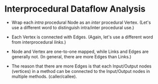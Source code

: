 # Interprocedural Dataflow Analysis

 - Wrap each *intra* procedural Node as an *inter* procedural Vertex.
   (Let's use a different word to distinguish intra/inter procedural use.)

 - Each Vertex is connected with Edges.
   (Again, let's use a different word from interprocedural *links*.)

 - Node and Vertex are one-to-one mapped, while Links and Edges are generally not.
   (In general, there are more Edges than Links.)

 - The reason that there are more Edges is that each Input/Output nodes (vertices)
   in a method can be connected to the Input/Output nodes in multiple methods.
   (caller/callee).
